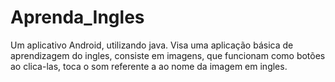 # Aprenda_Ingles

Um aplicativo Android, utilizando java.
Visa uma aplicação básica de aprendizagem do ingles, consiste em imagens, que funcionam como botões 
ao clica-las, toca o som referente a ao nome da imagem em ingles.
